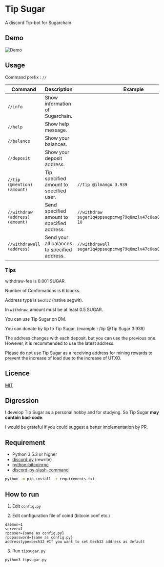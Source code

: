 Tip Sugar
====

A discord Tip-bot for Sugarchain

## Demo

![Demo](https://user-images.githubusercontent.com/43717671/57532105-fa58c400-7375-11e9-8730-6d7d4c32399c.gif)

## Usage

Command prefix : `//`

|Command                         |Description                                  |Example                                            |
|--------------------------------|---------------------------------------------|---------------------------------------------------|
|`//info`                        |Show information of Sugarchain.              |                                                   |
|`//help`                        |Show help message.                           |                                                   |
|`//balance`                     |Show your balances.                          |                                                   |
|`//deposit`                     |Show your deposit address.                   |                                                   |
|`//tip (@mention) (amount)`     |Tip specified amount to specified user.      |`//tip @ilmango 3.939`                             |
|`//withdraw (address) (amount)` |Send specified amount to specified address.  |`//withdraw sugar1q4ppsuqpcmwg79q8mzlv47c6as0lvmd7vsmdxvw 10` |
|`//withdrawall (address)`       |Send your all balances to specified address. |`//withdrawall sugar1q4ppsuqpcmwg79q8mzlv47c6as0lvmd7vsmdxvw` |

### Tips

withdraw-fee is 0.001 SUGAR.

Number of Confirmations is 6 blocks.

Address type is `bech32` (native segwit).

In `withdraw`, amount must be at least 0.5 SUGAR.

You can use Tip Sugar on DM.

You can donate by tip to Tip Sugar. (example : /tip @Tip Sugar 3.939)

The address changes with each deposit, but you can use the previous one. However, it is recommended to use the latest address.

Please do not use Tip Sugar as a receiving address for mining rewards to prevent the increase of load due to the increase of UTXO.

## Licence

[MIT](https://github.com/sugarchain-project/Tip-Sugar/blob/master/LICENSE)

## Digression

I develop Tip Sugar as a personal hobby and for studying. So Tip Sugar **may contain bad-code**.

I would be grateful if you could suggest a better implementation by PR.

## Requirement

* Python 3.5.3 or higher
* [discord.py](https://github.com/Rapptz/discord.py) (rewrite)
* [python-bitcoinrpc](https://github.com/jgarzik/python-bitcoinrpc)
* [discord-py-slash-command](https://github.com/eunwoo1104/discord-py-slash-command)

```sh
python -m pip install -r requirements.txt
```

## How to run

1. Edit `config.py`

2. Edit configuration file of coind (bitcoin.conf etc.)

```
daemon=1
server=1
rpcuser={same as config.py}
rpcpassword={same as config.py}
addresstype=bech32 #If you want to set bech32 address as default
```

3. Run `tipsugar.py`

```
python3 tipsugar.py
```
